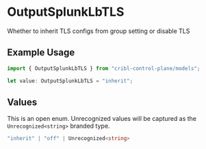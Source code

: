 # OutputSplunkLbTLS

Whether to inherit TLS configs from group setting or disable TLS

## Example Usage

```typescript
import { OutputSplunkLbTLS } from "cribl-control-plane/models";

let value: OutputSplunkLbTLS = "inherit";
```

## Values

This is an open enum. Unrecognized values will be captured as the `Unrecognized<string>` branded type.

```typescript
"inherit" | "off" | Unrecognized<string>
```